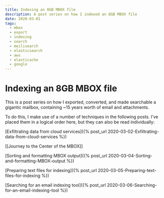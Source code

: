 ```yaml
---
title: Indexing an 8GB MBOX file
description: A post series on how I indexed an 8GB MBOX file
date: 2020-03-01
tags:
  - mbox
  - export
  - indexing
  - search
  - meilisearch
  - elasticsearch
  - aws
  - elasticache
  - google
---
```


# Indexing an 8GB MBOX file

This is a post series on how I exported, converted, and made searchable a
gigantic mailbox, containing ~15 years worth of email and attachments.

To do this, I make use of a number of techniques in the following posts. I've placed them in a logical order here, but they can also be read individually:

[Exfiltrating data from cloud services]({% post_url 2020-03-02-Exfiltrating-data-from-cloud-services %})

[[Journey to the Center of the MBOX]]

[Sorting and formatting MBOX output]({% post_url 2020-03-04-Sorting-and-formatting-MBOX-output %})

[Preparing text files for indexing]({% post_url 2020-03-05-Preparing-text-files-for-indexing %})

[Searching for an email indexing tool]({% post_url 2020-03-06-Searching-for-an-email-indexing-tool %})